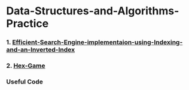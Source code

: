 # Data-Structures-and-Algorithms-Practice

### 1. [Efficient-Search-Engine-implementaion-using-Indexing-and-an-Inverted-Index](Efficient-Search-Engine-implementaion-using-Indexing-and-an-Inverted-Index)
### 2. [Hex-Game](https://github.com/NavidNiknezhad/Hex-Game)

### Useful Code
